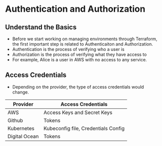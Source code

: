 # Authentication and Authorization
## Understand the Basics
- Before we start working on managing environments through Terraform, the first important step is related to Authenticaiton and Authorization.
- Authentication is the process of verifying who a user is
- Authorization is the process of verifying what they have access to
- For example, Alice is a user in AWS with no access to any service.

## Access Credentials
- Depending on the provider, the type of access credentials would change.

| Provider      | Access Credentials                  |
|---------------|-------------------------------------|
| AWS           | Access Keys and Secret Keys         |
| Github        | Tokens                              |
| Kubernetes    | Kubeconfig file, Credentials Config |
| Digital Ocean | Tokens                              |
